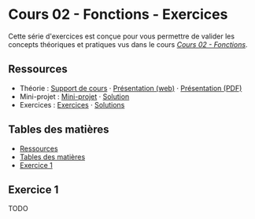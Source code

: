 # Cours 02 - Fonctions - Exercices

Cette série d'exercices est conçue pour vous permettre de valider les concepts
théoriques et pratiques vus dans le cours
_[Cours 02 - Fonctions](../01-theorie/README.md)_.

## Ressources

- Théorie : [Support de cours](./README.md) ·
  [Présentation (web)](https://heig-vd-progserv1-course.github.io/heig-vd-progserv1-course/02-fonctions/01-theorie/index.html)
  ·
  [Présentation (PDF)](https://heig-vd-progserv1-course.github.io/heig-vd-progserv1-course/02-fonctions/01-theorie/02-fonctions-presentation.pdf)
- Mini-projet : [Mini-projet](../02-mini-project/README.md) ·
  [Solution](../02-mini-project/solution/)
- Exercices : [Exercices](../03-exercices/README.md) ·
  [Solutions](../03-exercices/solutions/)

## Tables des matières

- [Ressources](#ressources)
- [Tables des matières](#tables-des-matières)
- [Exercice 1](#exercice-1)

## Exercice 1

TODO
